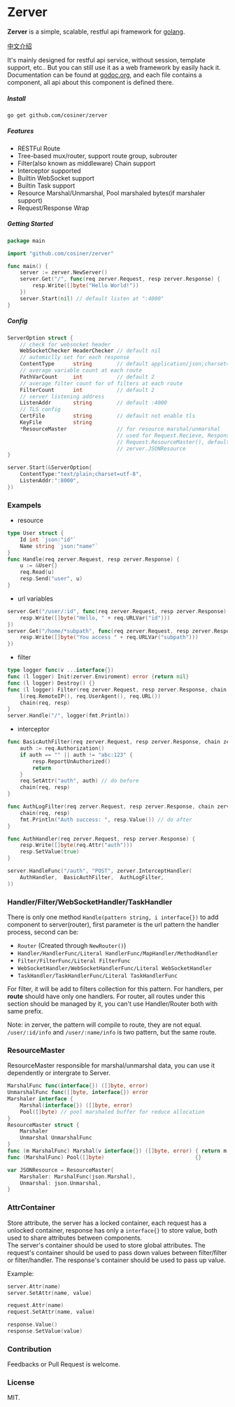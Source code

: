 # Zerver
__Zerver__ is a simple, scalable, restful api framework for [golang](http://golang.org).

[中文介绍](http://cosiner.github.io/zerver/2015/04/09/zerver.html)

It's mainly designed for restful api service, without session, template support, etc.. But you can still use it as a web framework by easily hack it. Documentation can be found at [godoc.org](godoc.org/github.com/cosiner/zerver), and each file contains a component, all api about this component is defined there.

##### Install
`go get github.com/cosiner/zerver`

##### Features
* RESTFul Route
* Tree-based mux/router, support route group, subrouter
* Filter(also known as middleware) Chain support
* Interceptor supported
* Builtin WebSocket support
* Builtin Task support
* Resource Marshal/Unmarshal, Pool marshaled bytes(if marshaler support)
* Request/Response Wrap

##### Getting Started
```Go
package main

import "github.com/cosiner/zerver"

func main() {
    server := zerver.NewServer()
    server.Get("/", func(req zerver.Request, resp zerver.Response) {
        resp.Write([]byte("Hello World!"))
    })
    server.Start(nil) // default listen at ":4000"
}
```

##### Config
```Go
ServerOption struct {
    // check for websocket header
    WebSocketChecker HeaderChecker // default nil
    // automiclly set for each response
    ContentType      string        // default application/json;charset=utf-8
    // average variable count at each route
    PathVarCount     int           // default 2
    // average filter count for of filters at each route
    FilterCount      int           // default 2
    // server listening address
    ListenAddr       string        // default :4000
    // TLS config
    CertFile         string        // default not enable tls
    KeyFile          string
    *ResourceMaster                // for resource marshal/unmarshal
                                   // used for Request.Recieve, Response.Send,
                                   // Request.ResourceMaster(), default use
                                   // zerver.JSONResource
}

server.Start(&ServerOption{
    ContentType:"text/plain;charset=utf-8",
    ListenAddr:":8000",
})
```

### Exampels
* resource
```Go
type User struct {
    Id int `json:"id"`
    Name string `json:"name"`
}
func Handle(req zerver.Request, resp zerver.Response) {
    u := &User{}
    req.Read(u)
    resp.Send("user", u)
}
```
* url variables
```Go
server.Get("/user/:id", func(req zerver.Request, resp zerver.Response) {
    resp.Write([]byte("Hello, " + req.URLVar("id")))
})
server.Get("/home/*subpath", func(req zerver.Request, resp zerver.Response) {
    resp.Write([]byte("You access " + req.URLVar("subpath")))
})
```

* filter
```Go
type logger func(v ...interface{})
func (l logger) Init(zerver.Enviroment) error {return nil}
func (l logger) Destroy() {}
func (l logger) Filter(req zerver.Request, resp zerver.Response, chain zerver.FilterChain) {
    l(req.RemoteIP(), req.UserAgent(), req.URL())
    chain(req, resp)
}
server.Handle("/", logger(fmt.Println))
```

* interceptor
```Go
func BasicAuthFilter(req zerver.Request, resp zerver.Response, chain zerver.FilterChain) {
    auth := req.Authorization()
    if auth == "" || auth != "abc:123" {
        resp.ReportUnAuthorized()
        return
    }
    req.SetAttr("auth", auth) // do before
    chain(req, resp)
}

func AuthLogFilter(req zerver.Request, resp zerver.Response, chain zerver.FilterChain) {
    chain(req, resp)
    fmt.Println("Auth success: ", resp.Value()) // do after
}

func AuthHandler(req zerver.Request, resp zerver.Response) {
    resp.Write([]byte(req.Attr("auth")))
    resp.SetValue(true)
}

server.HandleFunc("/auth", "POST", zerver.InterceptHandler(
    AuthHandler,  BasicAuthFilter,  AuthLogFilter,
))
```




### Handler/Filter/WebSocketHandler/TaskHandler
There is only one method `Handle(pattern string, i interface{})` to add component 
to server(router), first parameter is the url pattern the handler process, second can be:
* `Router` (Created through `NewRouter()`)
* `Handler/HandlerFunc/Literal HandlerFunc/MapHandler/MethodHandler`
* `Filter/FilterFunc/Literal FilterFunc`
* `WebSocketHandler/WebSocketHandlerFunc/Literal WebSocketHandler`
* `TaskHandler/TaskHandlerFunc/Literal TaskHandlerFunc`  

For filter, it will be add to filters collection for this pattern.
For handlers, per __route__ should have only one handlers.
For router, all routes under this section should be managed by it, you can't use Handler/Router both with same prefix.

Note: in zerver, the pattern will compile to route, they are not equal. 
`/user/:id/info` and `/user/:name/info` is two pattern, but the same route.

### ResourceMaster
ResourceMaster responsible for marshal/unmarshal data, you can use it dependently or intergrate to Server.
```Go
MarshalFunc func(interface{}) ([]byte, error)
UnmarshalFunc func([]byte, interface{}) error
Marshaler interface {
    Marshal(interface{}) ([]byte, error)
    Pool([]byte) // pool marshaled buffer for reduce allocation
}
ResourceMaster struct {
    Marshaler
    Unmarshal UnmarshalFunc
}
func (m MarshalFunc) Marshal(v interface{}) ([]byte, error) { return m(v) }
func (MarshalFunc) Pool([]byte)                             {}

var JSONResource = ResourceMaster{
    Marshaler: MarshalFunc(json.Marshal),
    Unmarshal: json.Unmarshal,
}
```

### AttrContainer
Store attribute, the server has a locked container, each request has a unlocked
container, response has only a `interface{}` to store value, both used to share attributes between components.  
The server's container should be used to store global attributes. The request's container should be used to pass down values between filter/filter or filter/handler. The response's container should be used to pass up value.

Example:
```Go
server.Attr(name)
server.SetAttr(name, value)

request.Attr(name)
request.SetAttr(name, value)

response.Value()
response.SetValue(value)
```

### Contribution
Feedbacks or Pull Request is welcome.

### License
MIT.
